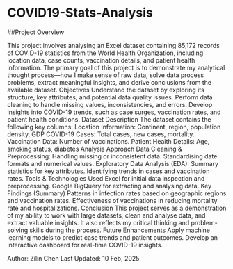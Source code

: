 # COVID19-Stats-Analysis
##Project Overview

This project involves analysing an Excel dataset containing 85,172 records of COVID-19 statistics from the World Health Organization, including location data, case counts, vaccination details, and patient health information. The primary goal of this project is to demonstrate my analytical thought process—how I make sense of raw data, solve data process problems, extract meaningful insights, and derive conclusions from the available dataset.
Objectives
Understand the dataset by exploring its structure, key attributes, and potential data quality issues.
Perform data cleaning to handle missing values, inconsistencies, and errors.
Develop insights into COVID-19 trends, such as case surges, vaccination rates, and patient health conditions.
Dataset Description
The dataset contains the following key columns:
Location Information: Continent, region, population density, GDP
COVID-19 Cases: Total cases, new cases, mortality.
Vaccination Data: Number of vaccinations.
Patient Health Details: Age, smoking status, diabetes
Analysis Approach
Data Cleaning & Preprocessing:
Handling missing or inconsistent data.
Standardising date formats and numerical values.
Exploratory Data Analysis (EDA):
Summary statistics for key attributes.
Identifying trends in cases and vaccination rates.
Tools & Technologies Used
Excel for initial data inspection and preprocessing.
Google BigQuery for extracting and analysing data.
Key Findings (Summary)
Patterns in infection rates based on geographic regions and vaccination rates.
Effectiveness of vaccinations in reducing mortality rate and hospitalizations.
Conclusion
This project serves as a demonstration of my ability to work with large datasets, clean and analyse data, and extract valuable insights. It also reflects my critical thinking and problem-solving skills during the process.
Future Enhancements
Apply machine learning models to predict case trends and patient outcomes.
Develop an interactive dashboard for real-time COVID-19 insights.

Author: Zilin Chen
Last Updated: 10 Feb, 2025
